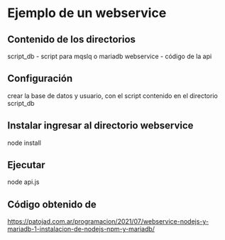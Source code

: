 # Ejemplo de un webservice

## Contenido de los directorios
script_db  - script para mqslq o mariadb
webservice - código de la api

## Configuración
crear la base de datos y usuario, con el script contenido en el directorio script_db

## Instalar  ingresar al directorio webservice
node install

## Ejecutar
node api.js

## Código obtenido de
https://patojad.com.ar/programacion/2021/07/webservice-nodejs-y-mariadb-1-instalacion-de-nodejs-npm-y-mariadb/
